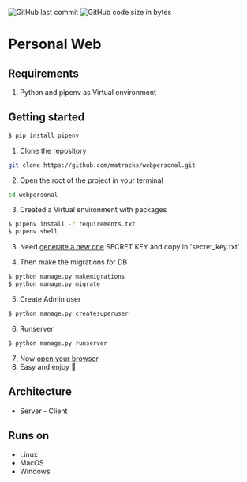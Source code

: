 ![GitHub last commit](https://img.shields.io/github/last-commit/matracks/webpersonal?color=blue)
![GitHub code size in bytes](https://img.shields.io/github/languages/code-size/matracks/webpersonal?color=purple)

# Personal Web

## Requirements
1. Python and pipenv as Virtual environment

## Getting started
```bash
$ pip install pipenv
```
1. Clone the repository
```bash
git clone https://github.com/matracks/webpersonal.git
```
2. Open the root of the project in your terminal
```bash
cd webpersonal
```
3. Created a Virtual environment with packages
```bash
$ pipenv install -r requirements.txt
$ pipenv shell
```
3. Need [generate a new one](https://djecrety.ir/) SECRET KEY and copy in 'secret_key.txt'

4. Then make the migrations for DB
```bash
$ python manage.py makemigrations
$ python manage.py migrate
```
5. Create Admin user
```bash
$ python manage.py createsuperuser
```
6. Runserver
```bash
$ python manage.py runserver
```
7. Now [open your browser](http://127.0.0.1:8000/)
5. Easy and enjoy 🍻

## Architecture
- Server - Client

## Runs on
- Linux
- MacOS
- Windows
